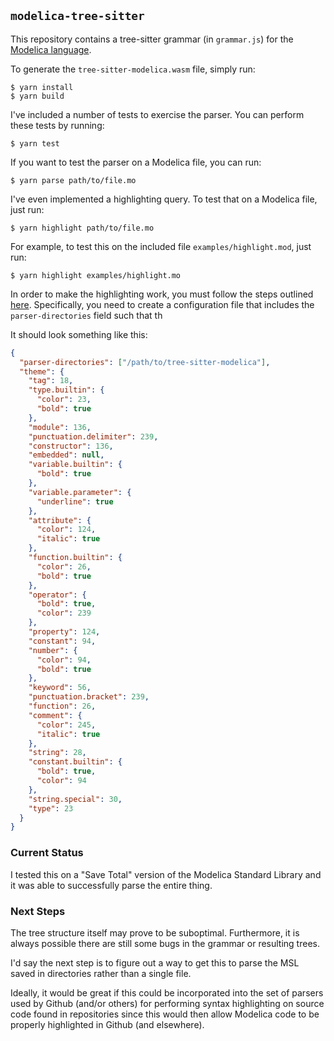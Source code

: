 ## `modelica-tree-sitter`

This repository contains a tree-sitter grammar (in `grammar.js`) for the
[Modelica language](https://modelica.org).

To generate the `tree-sitter-modelica.wasm` file, simply run:

```
$ yarn install
$ yarn build
```

I've included a number of tests to exercise the parser. You can perform these
tests by running:

```
$ yarn test
```

If you want to test the parser on a Modelica file, you can run:

```
$ yarn parse path/to/file.mo
```

I've even implemented a highlighting query. To test that on a Modelica file, just run:

```
$ yarn highlight path/to/file.mo
```

For example, to test this on the included file `examples/highlight.mod`, just run:

```
$ yarn highlight examples/highlight.mo
```

In order to make the highlighting work, you must follow the steps outlined [here](https://tree-sitter.github.io/tree-sitter/syntax-highlighting#per-user-configuration). Specifically, you need to create a configuration file that includes the `parser-directories` field such that th

It should look something like this:

```json
{
  "parser-directories": ["/path/to/tree-sitter-modelica"],
  "theme": {
    "tag": 18,
    "type.builtin": {
      "color": 23,
      "bold": true
    },
    "module": 136,
    "punctuation.delimiter": 239,
    "constructor": 136,
    "embedded": null,
    "variable.builtin": {
      "bold": true
    },
    "variable.parameter": {
      "underline": true
    },
    "attribute": {
      "color": 124,
      "italic": true
    },
    "function.builtin": {
      "color": 26,
      "bold": true
    },
    "operator": {
      "bold": true,
      "color": 239
    },
    "property": 124,
    "constant": 94,
    "number": {
      "color": 94,
      "bold": true
    },
    "keyword": 56,
    "punctuation.bracket": 239,
    "function": 26,
    "comment": {
      "color": 245,
      "italic": true
    },
    "string": 28,
    "constant.builtin": {
      "bold": true,
      "color": 94
    },
    "string.special": 30,
    "type": 23
  }
}
```

### Current Status

I tested this on a "Save Total" version of the Modelica Standard Library and it
was able to successfully parse the entire thing.

### Next Steps

The tree structure itself may prove to be suboptimal. Furthermore, it is always
possible there are still some bugs in the grammar or resulting trees.

I'd say the next step is to figure out a way to get this to parse the MSL saved
in directories rather than a single file.

Ideally, it would be great if this could be incorporated into the set of parsers
used by Github (and/or others) for performing syntax highlighting on source code
found in repositories since this would then allow Modelica code to be properly
highlighted in Github (and elsewhere).
